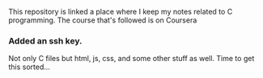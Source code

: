 This repository is linked a place where I keep my notes related to C programming. The course that's followed is on Coursera

### Added an ssh key.

Not only C files but html, js, css, and some other stuff as well. Time to get this sorted...
